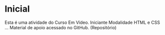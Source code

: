 # Inicial
Esta é uma atividade  do Curso Em Vídeo. Iniciante
Modalidade HTML e CSS ... Material de apoio acessado no GitHub. (Repositório)
